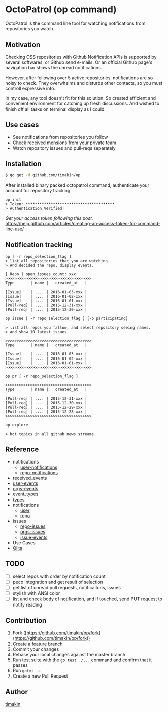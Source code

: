 OctoPatrol (op command)
========

OctoPatrol is the command line tool for watching notifications from repositories you watch.

## Motivation
Checking OSS repositories with Github Notification APIs is supported by several softwares, or Github send e-mails.
Or an official Github page's navigation bar shows the unread notifications.

However, after following over 5 active repositories, notifications are so noisy to check.
They overwhelms and disturbs other contacts, so you must controll expressive info.

In my case, any tool doesn't fit for this solution.
So created efficient and convenient environment for catching up fresh discussions.
And wished to finish off all tasks on terminal display as I could.

## Use cases
- See notifications from repositories you follow
- Check received mensions from your private team
- Watch repository issues and pull-reqs separately

## Installation
```bash
$ go get -d github.com/timakin/op
```

After installed binary packed octopatrol command, authenticate your account for repository tracking.

```
op init
> Token: ***************************************
> Authentication Verified!
```

_Get your access token following this post._
https://help.github.com/articles/creating-an-access-token-for-command-line-use/

## Notification tracking
```
op [ -r repo_selection_flag ]
> list all repositories that you are watching.
> And decided the repo, display events.

[ Repo ] open_issues_count: xxx
>>>>>>>>>>>>>>>>>>>>>>>>>>>>>>>>>>>>>>
Type       | name |   created_at   |

[Issue]    | .... | 2016-01-03-xxx |
[Issue]    | .... | 2016-01-02-xxx |
[Issue]    | .... | 2016-01-01-xxx |
[Pull-req] | .... | 2015-12-31-xxx |
[Pull-req] | .... | 2015-12-30-xxx |
```

```
op issue [ -r repo_selection_flag ] [-p participating]

> list all repos you fallow, and select repository seeing names.
> and show 10 latest issues.

>>>>>>>>>>>>>>>>>>>>>>>>>>>>>>>>>>>>>>
Type       | name |   created_at   |

[Issue]    | .... | 2016-01-03-xxx |
[Issue]    | .... | 2016-01-02-xxx |
[Issue]    | .... | 2016-01-01-xxx |
>>>>>>>>>>>>>>>>>>>>>>>>>>>>>>>>>>>>>>
```

```
op pr [ -r repo_selection_flag ]

>>>>>>>>>>>>>>>>>>>>>>>>>>>>>>>>>>>>>>
Type       | name |   created_at   |

[Pull-req] | .... | 2015-12-31-xxx |
[Pull-req] | .... | 2015-12-30-xxx |
[Pull-req] | .... | 2015-12-29-xxx |
[Pull-req] | .... | 2015-12-28-xxx |
>>>>>>>>>>>>>>>>>>>>>>>>>>>>>>>>>>>>>>
```

```
op explore

> hot topics in all github news streams.
```


## Reference

- notifications
  - [user-notifications](https://developer.github.com/v3/activity/notifications/#list-your-notifications)
  - [repo-notifications](https://developer.github.com/v3/activity/notifications/#list-your-notifications-in-a-repository)
- received_events
 - [user-events](https://developer.github.com/v3/activity/events/#list-events-that-a-user-has-received)
 - [orgs-events](https://developer.github.com/v3/activity/events/#list-events-for-an-organization)
- event_types
 - [types](https://developer.github.com/v3/activity/events/types/) 
- notifications
  - [user](https://developer.github.com/v3/activity/notifications/#list-your-notifications)
  - [repo](https://developer.github.com/v3/activity/notifications/#list-your-notifications-in-a-repository)
- issues
  - [repo-issues](https://developer.github.com/v3/activity/events/#list-issue-events-for-a-repository)
  - [orgs-issues](https://developer.github.com/v3/activity/events/#list-public-events-for-an-organization)
  - [issue-events](https://developer.github.com/v3/issues/events/)
- Use Cases
 - [Qiita](http://qiita.com/awakia/items/bd4cdfab2b552e2151ad)

## TODO

- [ ] select repos with order by notification count
- [ ] peco integration and get result of selection
- [ ] get list of unread pull requests, notificaitons, issues
- [ ] stylish with ANSI color
- [ ] list and check body of notification, and if touched, send PUT request to notify reading

## Contribution

1. Fork ([https://github.com/timakin/op/fork](https://github.com/timakin/op/fork))
1. Create a feature branch
1. Commit your changes
1. Rebase your local changes against the master branch
1. Run test suite with the `go test ./...` command and confirm that it passes
1. Run `gofmt -s`
1. Create a new Pull Request

## Author

[timakin](https://github.com/timakin)
